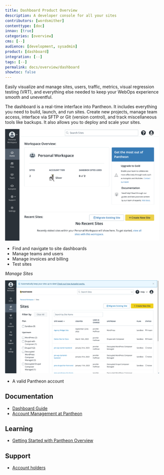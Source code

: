 ```yaml
---
title: Dashboard Product Overview
description: A developer console for all your sites
contributors: [wordsmither]
contenttype: [doc]
innav: [true]
categories: [overview]
cms: [--]
audience: [development, sysadmin]
product: [dashboard]
integration: [--]
tags: [--]
permalink: docs/overview/dashboard
showtoc: false
---
```


<TabList>

<Tab title="Overview" id="overview" active={true}>

Easily visualize and manage sites, users, traffic, metrics, visual regression testing (VRT), and everything else needed to keep your WebOps experience smooth and uneventful.

The dashboard is a real-time interface into Pantheon. It includes everything you need to build, launch, and run sites. Create new projects, manage team access, interface via SFTP or Git (version control), and track miscellaneous tools like backups. It also allows you to deploy and scale your sites.

![The Pantheon Dashboard](../../images/dashboard/new-dashboard/workspace-overview.png)

</Tab>

<Tab title="Features" id="features">

* Find and navigate to site dashboards
* Manage teams and users
* Manage invoices and billing
* Test sites

*Manage Sites*

![The Pantheon Dashboard](../../images/dashboard/new-dashboard/sites.png)



</Tab>

<Tab title="Requirements" id="requirements">

* A valid Pantheon account

</Tab>

<Tab title="Resources" id="resources">

## Documentation

* [Dashboard Guide](/guides/new-dashboard)
* [Account Management at Pantheon](/manage) 

## Learning

* [Getting Started with Pantheon Overview](https://learning.pantheon.io/getting-started-with-pantheon)

## Support

* [Account holders](https://dashboard.pantheon.io/workspace/ee3995c4-652e-44a0-b00b-0085e92d78da/support)

</Tab>

</TabList>